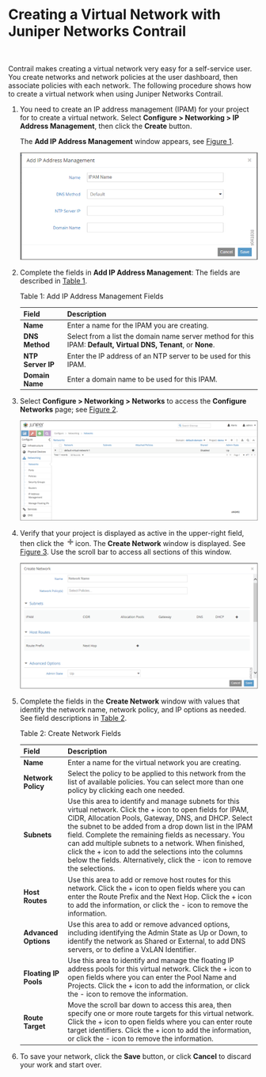 # Creating a Virtual Network with Juniper Networks Contrail

 

Contrail makes creating a virtual network very easy for a self-service
user. You create networks and network policies at the user dashboard,
then associate policies with each network. The following procedure shows
how to create a virtual network when using Juniper Networks Contrail.

1.  <span id="jd0e26">You need to create an IP address management (IPAM)
    for your project for to create a virtual network. Select
    **Configure &gt; Networking &gt; IP Address Management**, then click
    the **Create** button.</span>

    The **Add IP Address Management** window appears, see
    [Figure 1](creating-virtual-network-juniper-vnc.html#add-ipam).

    ![Figure 1: Add IP Address Management](images/s041838.gif)

2.  <span id="jd0e46">Complete the fields in **Add IP Address
    Management**: The fields are described in
    [Table 1](creating-virtual-network-juniper-vnc.html#ipam-field-desc).</span>

    Table 1: Add IP Address Management Fields

    | Field             | Description                                                                                                    |
    |:------------------|:---------------------------------------------------------------------------------------------------------------|
    | **Name**          | Enter a name for the IPAM you are creating.                                                                    |
    | **DNS Method**    | Select from a list the domain name server method for this IPAM: **Default, Virtual DNS, Tenant**, or **None**. |
    | **NTP Server IP** | Enter the IP address of an NTP server to be used for this IPAM.                                                |
    | **Domain Name**   | Enter a domain name to be used for this IPAM.                                                                  |

3.  <span id="jd0e108">Select **Configure &gt; Networking &gt;
    Networks** to access the **Configure Networks** page; see
    [Figure 2](creating-virtual-network-juniper-vnc.html#config-networks).</span>

    ![Figure 2: Configure Networks](images/s042492.png)

4.  <span id="jd0e123">Verify that your project is displayed as active
    in the upper-right field, then click the <span
    class="graphic">![](images/s042494.png)</span>icon. The **Create
    Network** window is displayed. See
    [Figure 3](creating-virtual-network-juniper-vnc.html#create-network).
    Use the scroll bar to access all sections of this window.</span>

    ![Figure 3: Create Network](images/s041528.gif)

5.  <span id="jd0e137">Complete the fields in the **Create Network**
    window with values that identify the network name, network policy,
    and IP options as needed. See field descriptions in
    [Table 2](creating-virtual-network-juniper-vnc.html#net-field-desc).</span>

    Table 2: Create Network Fields

    | Field                 | Description                                                                                                                                                                                                                                                                                                                                                                                                                                                                       |
    |:----------------------|:----------------------------------------------------------------------------------------------------------------------------------------------------------------------------------------------------------------------------------------------------------------------------------------------------------------------------------------------------------------------------------------------------------------------------------------------------------------------------------|
    | **Name**              | Enter a name for the virtual network you are creating.                                                                                                                                                                                                                                                                                                                                                                                                                            |
    | **Network Policy**    | Select the policy to be applied to this network from the list of available policies. You can select more than one policy by clicking each one needed.                                                                                                                                                                                                                                                                                                                             |
    | **Subnets**           | Use this area to identify and manage subnets for this virtual network. Click the + icon to open fields for IPAM, CIDR, Allocation Pools, Gateway, DNS, and DHCP. Select the subnet to be added from a drop down list in the IPAM field. Complete the remaining fields as necessary. You can add multiple subnets to a network. When finished, click the + icon to add the selections into the columns below the fields. Alternatively, click the - icon to remove the selections. |
    | **Host Routes**       | Use this area to add or remove host routes for this network. Click the + icon to open fields where you can enter the Route Prefix and the Next Hop. Click the + icon to add the information, or click the - icon to remove the information.                                                                                                                                                                                                                                       |
    | **Advanced Options**  | Use this area to add or remove advanced options, including identifying the Admin State as Up or Down, to identify the network as Shared or External, to add DNS servers, or to define a VxLAN Identifier.                                                                                                                                                                                                                                                                         |
    | **Floating IP Pools** | Use this area to identify and manage the floating IP address pools for this virtual network. Click the + icon to open fields where you can enter the Pool Name and Projects. Click the + icon to add the information, or click the - icon to remove the information.                                                                                                                                                                                                              |
    | **Route Target**      | Move the scroll bar down to access this area, then specify one or more route targets for this virtual network. Click the + icon to open fields where you can enter route target identifiers. Click the + icon to add the information, or click the - icon to remove the information.                                                                                                                                                                                              |

6.  <span id="jd0e217">To save your network, click the **Save** button,
    or click **Cancel** to discard your work and start over.</span>

 
